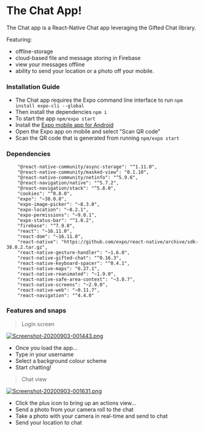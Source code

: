 # The Chat App!

The Chat app is a React-Native Chat app leveraging the Gifted Chat library. 

Featuring:

* offline-storage 
*  cloud-based file and message storing in Firebase 
* view your messages offline
* ability to send your location or a photo off your mobile.
 
### Installation Guide

* The Chat app requires the Expo command line interface to run `npm install expo-cli --global`
* Then install the dependencies `npm i`
* To start the app `npm/expo start`
* Install the [Expo mobile app for Android](https://play.google.com/store/apps/details?id=host.exp.exponent&hl=en_CA) 
* Open the Expo app on mobile and select "Scan QR code"
* Scan the QR code that is generated from running `npm/expo start`

### Dependencies
```
    "@react-native-community/async-storage": "^1.11.0",
    "@react-native-community/masked-view": "0.1.10",
    "@react-native-community/netinfo": "^5.9.6",
    "@react-navigation/native": "^5.7.2",
    "@react-navigation/stack": "^5.8.0",
    "cookies": "^0.8.0",
    "expo": "~38.0.8",
    "expo-image-picker": "~8.3.0",
    "expo-location": "~8.2.1",
    "expo-permissions": "~9.0.1",
    "expo-status-bar": "^1.0.2",
    "firebase": "^7.9.0",
    "react": "~16.11.0",
    "react-dom": "~16.11.0",
    "react-native": "https://github.com/expo/react-native/archive/sdk-38.0.2.tar.gz",
    "react-native-gesture-handler": "~1.6.0",
    "react-native-gifted-chat": "^0.16.3",
    "react-native-keyboard-spacer": "^0.4.1",
    "react-native-maps": "0.27.1",
    "react-native-reanimated": "~1.9.0",
    "react-native-safe-area-context": "~3.0.7",
    "react-native-screens": "~2.9.0",
    "react-native-web": "~0.11.7",
    "react-navigation": "^4.4.0"
```

### Features and snaps
>  Login screen

[![Screenshot-20200903-001443.png](https://i.postimg.cc/7h1YRkRG/Screenshot-20200903-001443.png)](https://postimg.cc/GT2CBZdd)
* Once you load the app...
* Type in your username
* Select a background colour scheme
* Start chatting!


> Chat view

[![Screenshot-20200903-001631.png](https://i.postimg.cc/kMW4GQ5J/Screenshot-20200903-001631.png)](https://postimg.cc/F1smnJc8)
* Click the plus icon to bring up an actions view...
* Send a photo from your camera roll to the chat
* Take a photo with your camera in real-time and send to chat
* Send your location to chat



